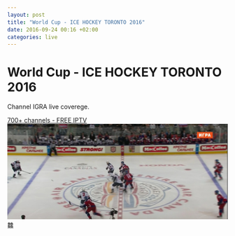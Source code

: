 ```yaml
---
layout: post
title: "World Cup - ICE HOCKEY TORONTO 2016"
date: 2016-09-24 00:16 +02:00
categories: live
--- 
```

# World Cup - ICE HOCKEY TORONTO 2016
Channel IGRA live coverege.
<html>
<a href="https://abuseombudsman.github.io">700+ channels - FREE IPTV</a>
<a href="/images/worldcup.jpg"><img src="/images/worldcup.jpg" width="600"></a>
</html>
䲜
